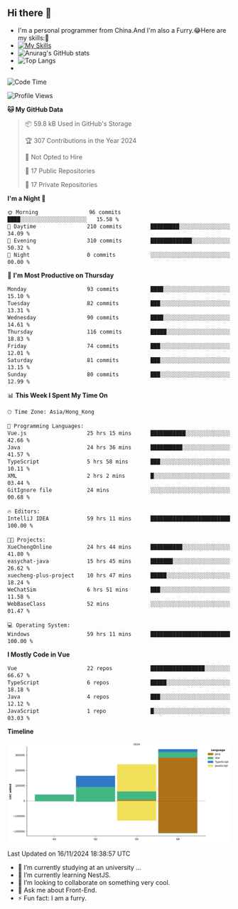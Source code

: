 ## Hi there 👋
- I'm a personal programmer from China.And I'm also a Furry.😂Here are my skills:🤔
- [![My Skills](https://skillicons.dev/icons?i=js,html,css,vue,typescript,java,golang)](https://skillicons.dev)
- ![Anurag's GitHub stats](https://github-readme-stats.vercel.app/api?username=FluffyChi-Xing&count_private=true&show_icons=true&theme=radical)
- ![Top Langs](https://github-readme-stats.vercel.app/api/top-langs/?username=FluffyChi-Xing)
- <!--START_SECTION:waka-->
![Code Time](http://img.shields.io/badge/Code%20Time-792%20hrs%2024%20mins-blue)

![Profile Views](http://img.shields.io/badge/Profile%20Views-19-blue)

**🐱 My GitHub Data** 

> 📦 59.8 kB Used in GitHub's Storage 
 > 
> 🏆 307 Contributions in the Year 2024
 > 
> 🚫 Not Opted to Hire
 > 
> 📜 17 Public Repositories 
 > 
> 🔑 17 Private Repositories 
 > 
**I'm a Night 🦉** 

```text
🌞 Morning                96 commits          ████░░░░░░░░░░░░░░░░░░░░░   15.58 % 
🌆 Daytime                210 commits         █████████░░░░░░░░░░░░░░░░   34.09 % 
🌃 Evening                310 commits         █████████████░░░░░░░░░░░░   50.32 % 
🌙 Night                  0 commits           ░░░░░░░░░░░░░░░░░░░░░░░░░   00.00 % 
```
📅 **I'm Most Productive on Thursday** 

```text
Monday                   93 commits          ████░░░░░░░░░░░░░░░░░░░░░   15.10 % 
Tuesday                  82 commits          ███░░░░░░░░░░░░░░░░░░░░░░   13.31 % 
Wednesday                90 commits          ████░░░░░░░░░░░░░░░░░░░░░   14.61 % 
Thursday                 116 commits         █████░░░░░░░░░░░░░░░░░░░░   18.83 % 
Friday                   74 commits          ███░░░░░░░░░░░░░░░░░░░░░░   12.01 % 
Saturday                 81 commits          ███░░░░░░░░░░░░░░░░░░░░░░   13.15 % 
Sunday                   80 commits          ███░░░░░░░░░░░░░░░░░░░░░░   12.99 % 
```


📊 **This Week I Spent My Time On** 

```text
🕑︎ Time Zone: Asia/Hong_Kong

💬 Programming Languages: 
Vue.js                   25 hrs 15 mins      ███████████░░░░░░░░░░░░░░   42.66 % 
Java                     24 hrs 36 mins      ██████████░░░░░░░░░░░░░░░   41.57 % 
TypeScript               5 hrs 58 mins       ███░░░░░░░░░░░░░░░░░░░░░░   10.11 % 
XML                      2 hrs 2 mins        █░░░░░░░░░░░░░░░░░░░░░░░░   03.44 % 
GitIgnore file           24 mins             ░░░░░░░░░░░░░░░░░░░░░░░░░   00.68 % 

🔥 Editors: 
IntelliJ IDEA            59 hrs 11 mins      █████████████████████████   100.00 % 

🐱‍💻 Projects: 
XueChengOnline           24 hrs 44 mins      ██████████░░░░░░░░░░░░░░░   41.80 % 
easychat-java            15 hrs 45 mins      ███████░░░░░░░░░░░░░░░░░░   26.62 % 
xuecheng-plus-project    10 hrs 47 mins      █████░░░░░░░░░░░░░░░░░░░░   18.24 % 
WeChatSim                6 hrs 51 mins       ███░░░░░░░░░░░░░░░░░░░░░░   11.58 % 
WebBaseClass             52 mins             ░░░░░░░░░░░░░░░░░░░░░░░░░   01.47 % 

💻 Operating System: 
Windows                  59 hrs 11 mins      █████████████████████████   100.00 % 
```

**I Mostly Code in Vue** 

```text
Vue                      22 repos            █████████████████░░░░░░░░   66.67 % 
TypeScript               6 repos             █████░░░░░░░░░░░░░░░░░░░░   18.18 % 
Java                     4 repos             ███░░░░░░░░░░░░░░░░░░░░░░   12.12 % 
JavaScript               1 repo              █░░░░░░░░░░░░░░░░░░░░░░░░   03.03 % 
```



**Timeline**

![Lines of Code chart](https://raw.githubusercontent.com/FluffyChi-Xing/FluffyChi-Xing/main/assets/bar_graph.png)


 Last Updated on 16/11/2024 18:38:57 UTC
<!--END_SECTION:waka-->
- 🔭 I’m currently studying at an university ...
- 🌱 I’m currently learning NestJS.
- 👯 I’m looking to collaborate on something very cool.
- 💬 Ask me about Front-End.
- ⚡ Fun fact: I am a furry.
